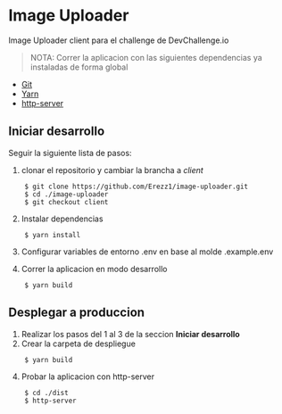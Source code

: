 # Image Uploader #
Image Uploader client para el challenge de DevChallenge.io
> NOTA: Correr la aplicacion con las siguientes dependencias ya instaladas de forma global
* [Git](https://git-scm.com/)
* [Yarn](https://yarnpkg.com/)
* [http-server](https://www.npmjs.com/package/http-server)

## Iniciar desarrollo ##
Seguir la siguiente lista de pasos:
1. clonar el repositorio y cambiar la brancha a _client_
```
    $ git clone https://github.com/Erezz1/image-uploader.git
    $ cd ./image-uploader
    $ git checkout client
```

2. Instalar dependencias
```
    $ yarn install
```

3. Configurar variables de entorno .env en base al molde .example.env

4. Correr la aplicacion en modo desarrollo
```
    $ yarn build
```

## Desplegar a produccion ##
1. Realizar los pasos del 1 al 3 de la seccion __Iniciar desarrollo__
2. Crear la carpeta de despliegue
```
    $ yarn build
```
4. Probar la aplicacion con http-server
```
    $ cd ./dist
    $ http-server
```
